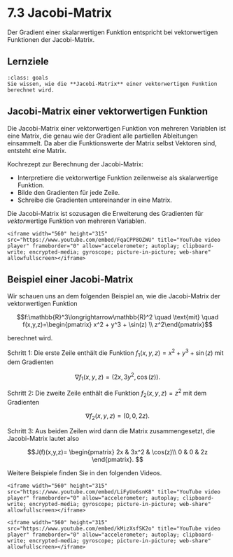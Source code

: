 # 7.3 Jacobi-Matrix

Der Gradient einer skalarwertigen Funktion entspricht bei vektorwertigen Funktionen der Jacobi-Matrix.

## Lernziele

```{admonition} Lernziel
:class: goals
Sie wissen, wie die **Jacobi-Matrix** einer vektorwertigen Funktion berechnet wird.
```

## Jacobi-Matrix einer vektorwertigen Funktion

Die Jacobi-Matrix einer vektorwertigen Funktion von mehreren Variablen ist eine
Matrix, die genau wie der Gradient alle partiellen Ableitungen einsammelt. Da
aber die Funktionswerte der Matrix selbst Vektoren sind, entsteht eine Matrix.

Kochrezept zur Berechnung der Jacobi-Matrix:

* Interpretiere die vektorwertige Funktion zeilenweise als skalarwertige
  Funktion.
* Bilde den Gradienten für jede Zeile.
* Schreibe die Gradienten untereinander in eine Matrix.

Die Jacobi-Matrix ist sozusagen die Erweiterung des Gradienten für
*vektor*wertige Funktion von mehreren Variablen.

```{dropdown} Video zu "Jacobi-Matrix" von Mathematische Methoden
<iframe width="560" height="315" src="https://www.youtube.com/embed/FqaCPP8OZWU" title="YouTube video player" frameborder="0" allow="accelerometer; autoplay; clipboard-write; encrypted-media; gyroscope; picture-in-picture; web-share" allowfullscreen></iframe>
```

## Beispiel einer Jacobi-Matrix

Wir schauen uns an dem folgenden Beispiel an, wie die Jacobi-Matrix der
vektorwertigen Funktion

$$f:\mathbb{R}^3\longrightarrow\mathbb{R}^2 \quad \text{mit} \quad
f(x,y,z)=\begin{pmatrix} x^2 + y^3 + \sin(z) \\ z^2\end{pmatrix}$$

berechnet wird.

Schritt 1: Die erste Zeile enthält die Funktion $f_1(x,y,z)=x^2 + y^3 + \sin(z)$ mit dem
Gradienten

$$\nabla f_1(x,y,z) = \left(2x , 3y^2, \cos(z)\right).$$

Schritt 2: Die zweite Zeile enthält die Funktion $f_2(x,y,z)=z^2$ mit dem Gradienten

$$\nabla f_2(x,y,z) = \left(0, 0, 2z\right).$$

Schritt 3: Aus beiden Zeilen wird dann die Matrix zusammengesetzt, die Jacobi-Matrix
lautet also

$$J(f)(x,y,z)=
\begin{pmatrix}
2x & 3x^2 & \cos(z)\\
0 & 0 & 2z
\end{pmatrix}.
$$

Weitere Beispiele finden Sie in den folgenden Videos.

```{dropdown} Video zu "Jacobi-Matrix Beispiel 1" von Mathematische Methoden
<iframe width="560" height="315" src="https://www.youtube.com/embed/LiFyUo6snK8" title="YouTube video player" frameborder="0" allow="accelerometer; autoplay; clipboard-write; encrypted-media; gyroscope; picture-in-picture; web-share" allowfullscreen></iframe>
```

```{dropdown} Video zu "Jacobi-Matrix aufstellen" von Mathematrick
<iframe width="560" height="315" src="https://www.youtube.com/embed/kMizXsfSK2o" title="YouTube video player" frameborder="0" allow="accelerometer; autoplay; clipboard-write; encrypted-media; gyroscope; picture-in-picture; web-share" allowfullscreen></iframe>
```
